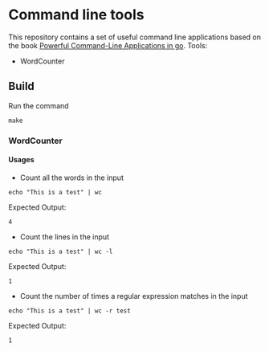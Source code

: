 # Command line tools
This repository contains a set of useful command line applications based on the book [Powerful Command-Line Applications in go](https://pragprog.com/titles/rggo/powerful-command-line-applications-in-go/).
Tools:
- WordCounter
## Build
Run the command
```shell
make
```
### WordCounter

#### Usages
- Count all the words in the input
```shell
echo "This is a test" | wc
```
Expected Output:
```shell
4
```
- Count the lines in the input
```shell
echo "This is a test" | wc -l
```
Expected Output:
```shell
1
```
- Count the number of times a regular expression matches in the input
```shell
echo "This is a test" | wc -r test
```
Expected Output:
```shell
1
```
